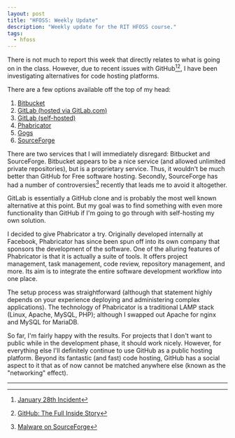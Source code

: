 ```yaml
---
layout: post
title: "HFOSS: Weekly Update"
description: "Weekly update for the RIT HFOSS course."
tags:
  - hfoss
---
```


There is not much to report this week that directly relates to what is going on
in the class. However, due to recent issues with GitHub[^1][^2], I have been
investigating alternatives for code hosting platforms.

There are a few options available off the top of my head:

1. [Bitbucket](https://bitbucket.org/)
1. [GitLab (hosted via GitLab.com)](https://about.gitlab.com/gitlab-com/)
1. [GitLab (self-hosted)](http://gitlab.org/)
1. [Phabricator](http://phabricator.org/)
1. [Gogs](https://gogs.io/)
1. [SourceForge](https://sourceforge.net/)

There are two services that I will immediately disregard: Bitbucket and
SourceForge. Bitbucket appears to be a nice service (and allowed unlimited
private repositories), but is a proprietary service. Thus, it wouldn't be much
better than GitHub for Free software hosting. Secondly, SourceForge has had a
number of controversies[^3] recently that leads me to avoid it altogether.

GitLab is essentially a GitHub clone and is probably the most well known
alternative at this point. But my goal was to find something with even more
functionality than GitHub if I'm going to go through with self-hosting my own
solution.

I decided to give Phabricator a try. Originally developed internally at
Facebook, Phabricator has since been spun off into its own company that
sponsors the development of the software. One of the alluring features of
Phabricator is that it is actually a suite of tools. It offers project
management, task management, code review, repository management, and more. Its
aim is to integrate the entire software development workflow into one place.

The setup process was straightforward (although that statement highly depends
on your experience deploying and administering complex applications). The
technology of Phabricator is a traditional LAMP stack (Linux, Apache, MySQL,
PHP); although I swapped out Apache for nginx and MySQL for MariaDB.

So far, I'm fairly happy with the results. For projects that I don't want to
public while in the development phase, it should work nicely. However, for
everything else I'll definitely continue to use GitHub as a public hosting
platform. Beyond its fantastic (and fast) code hosting, GitHub has a social
aspect to it that as of now cannot be matched anywhere else (known as the
"networking" effect).

---

[^1]: [January 28th Incident](https://github.com/blog/2106-january-28th-incident-report)

[^2]: [GitHub: The Full Inside Story](http://www.businessinsider.com/github-the-full-inside-story-2016-2)

[^3]: [Malware on SourceForge](http://www.howtogeek.com/218764/warning-don%E2%80%99t-download-software-from-sourceforge-if-you-can-help-it/)
